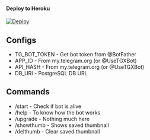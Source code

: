 



#### Deploy to Heroku

[![Deploy](https://www.herokucdn.com/deploy/button.svg)](https://www.heroku.com/deploy?template=https://github.com/TroJanzHEX/Zee5-Downloader)



## Configs

* TG_BOT_TOKEN  - Get bot token from @BotFather
* APP_ID        - From my.telegram.org (or @UseTGXBot)
* API_HASH      - From my.telegram.org (or @UseTGXBot)
* DB_URI        - PostgreSQL DB URL

## Commands

* /start             - Check if bot is alive
* /help              - To know how the bot works
* /upgrade           - Nothing much here
* /showthumb         - Shows saved thumbnail
* /delthumb          - Clear saved thumbnail


